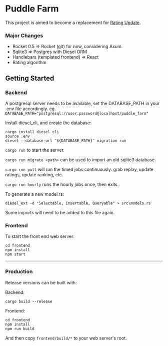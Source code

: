 # Puddle Farm

This project is aimed to become a replacement for [Rating Update](https://github.com/nemasu/rating-update).

### Major Changes
- Rocket 0.5 => Rocket (git) for now, considering Axum.
- Sqlite3 => Postgres with Diesel ORM
- Handlebars (templated frontend) => React
- Rating algorithm

## Getting Started

### Backend

A postgresql server needs to be available, set the DATABASE_PATH in your .env file accordingly.
eg. `DATABASE_PATH="postgresql://user:password@localhost/puddle_farm"`

Install diesel_cli, and create the database:
```
cargo install diesel_cli
source .env
diesel --database-url "${DATABASE_PATH}" migration run
```

`cargo run` to start the server.

`cargo run migrate <path>` can be used to import an old sqlite3 database.

`cargo run pull` will run the timed jobs continuously: grab replay, update ratings, update ranking, etc.

`cargo run hourly` runs the hourly jobs once, then exits.

To generate a new model.rs:

`diesel_ext -d "Selectable, Insertable, Queryable" > src\models.rs`

Some imports will need to be added to this file again.


### Frontend
To start the front end web server:

```
cd frontend
npm install
npm start
```
---
### Production
Release versions can be built with:

Backend:
```
cargo build --release
```

Frontend:
```
cd frontend
npm install
npm run build
```

And then copy `frontend/build/*` to your web server's root.
